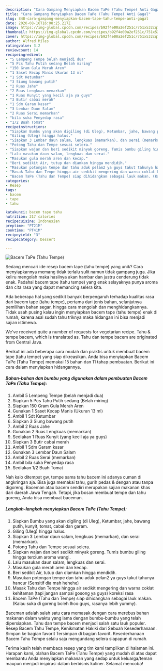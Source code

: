 ```yaml
---
description: "Cara Gampang Menyiapkan Bacem TaPe (Tahu Tempe) Anti Gagal"
title: "Cara Gampang Menyiapkan Bacem TaPe (Tahu Tempe) Anti Gagal"
slug: 848-cara-gampang-menyiapkan-bacem-tape-tahu-tempe-anti-gagal
date: 2020-08-16T16:08:25.217Z
image: https://img-global.cpcdn.com/recipes/b92f4e00a2ef251c/751x532cq70/bacem-tape-tahu-tempe-foto-resep-utama.jpg
thumbnail: https://img-global.cpcdn.com/recipes/b92f4e00a2ef251c/751x532cq70/bacem-tape-tahu-tempe-foto-resep-utama.jpg
cover: https://img-global.cpcdn.com/recipes/b92f4e00a2ef251c/751x532cq70/bacem-tape-tahu-tempe-foto-resep-utama.jpg
author: Alfred Miles
ratingvalue: 3.2
reviewcount: 14
recipeingredient:
- "5 Lempeng Tempe belah menjadi dua"
- "5 Pcs Tahu Putih sedang Belah miring"
- "150 Gram Gula Merah Aren"
- "1 Saset Kecap Manis Ukuran 13 ml"
- "1 Sdt Ketumbar"
- "3 Siung bawang putih"
- "2 Ruas Jahe"
- "2 Ruas Lengkuas memarkan"
- "1 Ruas Kunyit yang kecil aja ya guys"
- "3 Butir cabai merah"
- "1 Sdm Garam kasar"
- "3 Lembar Daun Salam"
- "2 Ruas Serai memarkan"
- "bila suka Penyedap rasa"
- "1/2 Buah Tomat"
recipeinstructions:
- "Siapkan Bumbu yang akan digiling (di Uleg), Ketumbar, jahe, bawang putih, kunyit, tomat, cabai dan garam."
- "Giling (Uleg) hingga halus."
- "Siapkan 3 Lembar daun salam, lengkuas (memarkan), dan serai (memarkan)."
- "Potong Tahu dan Tempe sesuai selera."
- "Siapkan wajan dan beri sedikit minyak goreng. Tumis bumbu giling hingga tercium aroma wangi."
- "Lalu masukan daun salam, lengkuas dan serai."
- "Masukan gula merah aren dan kecap."
- "Beri sedikit Air, tutup dan diamkan hingga mendidih."
- "Masukan potongan tempe dan tahu aduk pelan2 ya guys takut tahunya hancur (Sensitif dia mah hehehe)"
- "Masak Tahu dan Tempe hingga air sedikit mengering dan warna coklat kehitaman (tapi jangan sampai gosong ya guys) koreksi rasa"
- "Bacem TaPe (Tahu dan Tempe) siap dihidangkan sebagai lauk makan. (Kalau suka di goreng boleh lhoo guys, rasanya lebih yummy)."
categories:
- Resep
tags:
- bacem
- tape
- tahu

katakunci: bacem tape tahu 
nutrition: 217 calories
recipecuisine: Indonesian
preptime: "PT21M"
cooktime: "PT41M"
recipeyield: "3"
recipecategory: Dessert

---
```



![Bacem TaPe (Tahu Tempe)](https://img-global.cpcdn.com/recipes/b92f4e00a2ef251c/751x532cq70/bacem-tape-tahu-tempe-foto-resep-utama.jpg)

Sedang mencari ide resep bacem tape (tahu tempe) yang unik? Cara menyiapkannya memang tidak terlalu sulit namun tidak gampang juga. Jika keliru mengolah maka hasilnya akan hambar dan justru cenderung tidak enak. Padahal bacem tape (tahu tempe) yang enak selayaknya punya aroma dan cita rasa yang dapat memancing selera kita.

Ada beberapa hal yang sedikit banyak berpengaruh terhadap kualitas rasa dari bacem tape (tahu tempe), pertama dari jenis bahan, selanjutnya pemilihan bahan segar, hingga cara mengolah dan menghidangkannya. Tidak usah pusing kalau ingin menyiapkan bacem tape (tahu tempe) enak di rumah, karena asal sudah tahu triknya maka hidangan ini bisa menjadi sajian istimewa.

We&#39;ve received quite a number of requests for vegetarian recipe. Tahu &amp; tempe bacem, which is translated as. Tahu dan tempe bacem are originated from Central Java.


Berikut ini ada beberapa cara mudah dan praktis untuk membuat bacem tape (tahu tempe) yang siap dikreasikan. Anda bisa menyiapkan Bacem TaPe (Tahu Tempe) memakai 15 bahan dan 11 tahap pembuatan. Berikut ini cara dalam menyiapkan hidangannya.

<!--inarticleads1-->

##### Bahan-bahan dan bumbu yang digunakan dalam pembuatan Bacem TaPe (Tahu Tempe):

1. Ambil 5 Lempeng Tempe (belah menjadi dua)
1. Siapkan 5 Pcs Tahu Putih sedang (Belah miring)
1. Siapkan 150 Gram Gula Merah Aren
1. Gunakan 1 Saset Kecap Manis (Ukuran 13 ml)
1. Ambil 1 Sdt Ketumbar
1. Siapkan 3 Siung bawang putih
1. Ambil 2 Ruas Jahe
1. Gunakan 2 Ruas Lengkuas (memarkan)
1. Sediakan 1 Ruas Kunyit (yang kecil aja ya guys)
1. Siapkan 3 Butir cabai merah
1. Ambil 1 Sdm Garam kasar
1. Gunakan 3 Lembar Daun Salam
1. Ambil 2 Ruas Serai (memarkan)
1. Ambil bila suka Penyedap rasa
1. Sediakan 1/2 Buah Tomat


Nah kalo ditempat gw, tempe sama tahu bacem ini adanya cuman di angkringan aja. Bisa juga memakai tahu, gurih pedas &amp; dengan atau tanpa digoreng. Baceman atau bacem sendiri merupakan sajian makanan khas dari daerah Jawa Tengah. Tetapi, jika bosan membuat tempe dan tahu goreng, Anda bisa membuat baceman. 

<!--inarticleads2-->

##### Langkah-langkah menyiapkan Bacem TaPe (Tahu Tempe):

1. Siapkan Bumbu yang akan digiling (di Uleg), Ketumbar, jahe, bawang putih, kunyit, tomat, cabai dan garam.
1. Giling (Uleg) hingga halus.
1. Siapkan 3 Lembar daun salam, lengkuas (memarkan), dan serai (memarkan).
1. Potong Tahu dan Tempe sesuai selera.
1. Siapkan wajan dan beri sedikit minyak goreng. Tumis bumbu giling hingga tercium aroma wangi.
1. Lalu masukan daun salam, lengkuas dan serai.
1. Masukan gula merah aren dan kecap.
1. Beri sedikit Air, tutup dan diamkan hingga mendidih.
1. Masukan potongan tempe dan tahu aduk pelan2 ya guys takut tahunya hancur (Sensitif dia mah hehehe)
1. Masak Tahu dan Tempe hingga air sedikit mengering dan warna coklat kehitaman (tapi jangan sampai gosong ya guys) koreksi rasa
1. Bacem TaPe (Tahu dan Tempe) siap dihidangkan sebagai lauk makan. (Kalau suka di goreng boleh lhoo guys, rasanya lebih yummy).


Baceman adalah salah satu cara memasak dengan cara merebus bahan makanan dalam waktu yang lama dengan bumbu-bumbu yang telah dipersiapkan. Tahu dan tempe bacem menjadi salah satu lauk populer. Resep Bacem Tahu Tempe, Kenikmatan Hakiki dari Sebuah Kesederhanaan. Simpan ke bagian favorit Tersimpan di bagian favorit. Kesederhanaan Bacem Tahu Tempe selalu saja mengundang selera siapapun di rumah. 

Terima kasih telah membaca resep yang tim kami tampilkan di halaman ini. Harapan kami, olahan Bacem TaPe (Tahu Tempe) yang mudah di atas dapat membantu Anda menyiapkan makanan yang sedap untuk keluarga/teman maupun menjadi inspirasi dalam berbisnis kuliner. Selamat mencoba!
